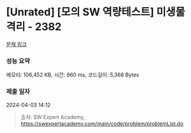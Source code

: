 # [Unrated] [모의 SW 역량테스트] 미생물 격리 - 2382 

[문제 링크](https://swexpertacademy.com/main/code/problem/problemDetail.do?contestProbId=AV597vbqAH0DFAVl) 

### 성능 요약

메모리: 106,452 KB, 시간: 960 ms, 코드길이: 5,368 Bytes

### 제출 일자

2024-04-03 14:12



> 출처: SW Expert Academy, https://swexpertacademy.com/main/code/problem/problemList.do